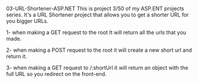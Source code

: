 03-URL-Shortener-ASP.NET
This is project 3/50 of my ASP.ENT projects series. It's a URL Shortener project that allows you to get a shorter URL for you bigger URLs.

1- when making a GET request to the root It will return all the urls that you made.

2- when making a POST request to the root it will create a new short url and return it.

3- when making a GET request to /:shortUrl it will return an object with the full URL so you redirect on the front-end.
